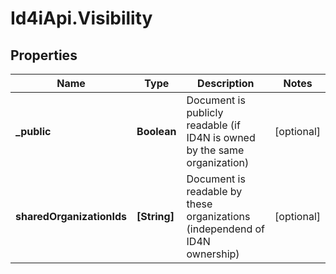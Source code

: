 # Id4iApi.Visibility

## Properties
Name | Type | Description | Notes
------------ | ------------- | ------------- | -------------
**_public** | **Boolean** | Document is publicly readable (if ID4N is owned by the same organization) | [optional] 
**sharedOrganizationIds** | **[String]** | Document is readable by these organizations (independend of ID4N ownership) | [optional] 



